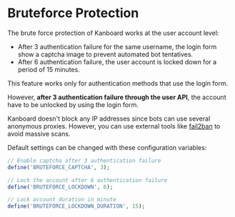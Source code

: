 Bruteforce Protection
=====================

The brute force protection of Kanboard works at the user account level:

- After 3 authentication failure for the same username, the login form show a captcha image to prevent automated bot tentatives.
- After 6 authentication failure, the user account is locked down for a period of 15 minutes.

This feature works only for authentication methods that use the login form.

However, **after 3 authentication failure through the user API**, the account have to be unlocked by using the login form.

Kanboard doesn't block any IP addresses since bots can use several anonymous proxies. However, you can use external tools like [fail2ban](http://www.fail2ban.org) to avoid massive scans.

Default settings can be changed with these configuration variables:

```php
// Enable captcha after 3 authentication failure
define('BRUTEFORCE_CAPTCHA', 3);

// Lock the account after 6 authentication failure
define('BRUTEFORCE_LOCKDOWN', 6);

// Lock account duration in minute
define('BRUTEFORCE_LOCKDOWN_DURATION', 15);
```
